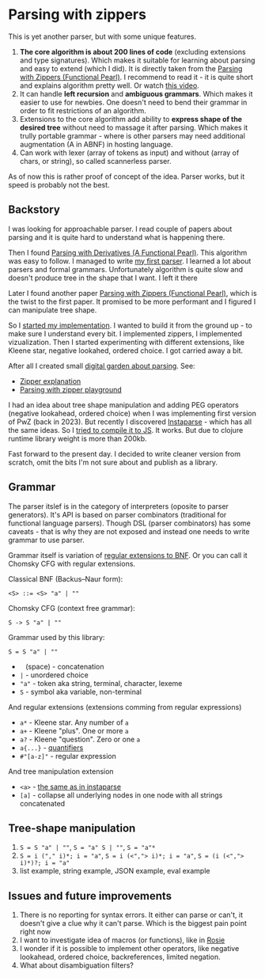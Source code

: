 # Parsing with zippers

This is yet another parser, but with some unique features.

1. **The core algorithm is about 200 lines of code** (excluding extensions and type signatures). Which makes it suitable for learning about parsing and easy to extend (which I did). It is directly taken from the [Parsing with Zippers (Functional Pearl)](https://dl.acm.org/doi/pdf/10.1145/3408990). I recommend to read it - it is quite short and explains algorithm pretty well. Or watch [this video](https://www.youtube.com/watch?v=6Wi-Kc6LDhc).
2. It can handle **left recursion** and **ambiguous grammars**. Which makes it easier to use for newbies. One doesn't need to bend their grammar in order to fit restrictions of an algorithm.
3. Extensions to the core algorithm add ability to **express shape of the desired tree** without need to massage it after parsing. Which makes it trully portable grammar - where is other parsers may need additional augmentation (A in ABNF) in hosting language.
4. Can work with lexer (array of tokens as input) and without (array of chars, or string), so called scannerless parser.

As of now this is rather proof of concept of the idea. Parser works, but it speed is probably not the best.

## Backstory

I was looking for approachable parser. I read couple of papers about parsing and it is quite hard to understand what is happening there.

Then I found [Parsing with Derivatives (A Functional Pearl)](https://matt.might.net/papers/might2011derivatives.pdf). This algorithm was easy to follow. I managed to write [my first parser](https://github.com/stereobooster/parsing-with-derivalives). I learned a lot about parsers and formal grammars. Unfortunately algorithm is quite slow and doesn't produce tree in the shape that I want. I left it there

Later I found another paper [Parsing with Zippers (Functional Pearl)](https://dl.acm.org/doi/pdf/10.1145/3408990), which is the twist to the first paper. It promised to be more performant and I figured I can manipulate tree shape.

So I [started my implementation](https://github.com/stereobooster/zipper). I wanted to build it from the ground up - to make sure I understand every bit. I implemented zippers, I implemented vizualization. Then I started experimenting with different extensions, like Kleene star, negative lookahed, ordered choice. I got carried away a bit.

After all I created small [digital garden about parsing](https://parsing.stereobooster.com/). See:

- [Zipper explanation](https://parsing.stereobooster.com/zipper/)
- [Parsing with zipper playground](https://parsing.stereobooster.com/playground/)

I had an idea about tree shape manipulation and adding PEG operators (negative lookahead, ordered choice) when I was implementing first version of PwZ (back in 2023). But recently I discovered [Instaparse](https://github.com/Engelberg/instaparse) - which has all the same ideas. So I [tried to compile it to JS](https://github.com/stereobooster/instaparsejs). It works. But due to clojure runtime library weight is more than 200kb.

Fast forward to the present day. I decided to write cleaner version from scratch, omit the bits I'm not sure about and publish as a library.

## Grammar

The parser itslef is in the category of interpreters (oposite to parser generators). It's API is based on parser combinators (traditional for functional language parsers). Though DSL (parser combinators) has some caveats - that is why they are not exposed and instead one needs to write grammar to use parser.

Grammar itself is variation of [regular extensions to BNF](https://matt.might.net/articles/grammars-bnf-ebnf/). Or you can call it Chomsky CFG with regular extensions.

Classical BNF (Backus–Naur form):

```
<S> ::= <S> "a" | ""
```

Chomsky CFG (context free grammar):

```
S -> S "a" | ""
```

Grammar used by this library:

```
S = S "a" | ""
```

- ` ` (space) - concatenation
- `|` - unordered choice
- `"a"` - token aka string, terminal, character, lexeme
- `S` - symbol aka variable, non-terminal

And regular extensions (extensions comming from regular expressions)

- `a*` - Kleene star. Any number of `a`
- `a+` - Kleene "plus". One or more `a`
- `a?` - Kleene "question". Zero or one `a`
- `a{...}` - [quantifiers](https://developer.mozilla.org/en-US/docs/Web/JavaScript/Reference/Regular_expressions/Quantifier#description)
- `#"[a-z]"` - regular expression

And tree manipulation extension

- `<a>` - [the same as in instaparse](https://github.com/Engelberg/instaparse#hiding-tags)
- `[a]` - collapse all underlying nodes in one node with all strings concatenated

## Tree-shape manipulation

1. `S = S "a" | ""`, `S = "a" S | ""`, `S = "a"*`
2. `S = i ("," i)*; i = "a"`, `S = i (<","> i)*; i = "a"`, `S = (i (<","> i)*)?; i = "a"`
3. list example, string example, JSON example, eval example

## Issues and future improvements

1. There is no reporting for syntax errors. It either can parse or can't, it doesn't give a clue why it can't parse. Which is the biggest pain point right now
2. I want to investigate idea of macros (or functions), like in [Rosie](https://gitlab.com/rosie-pattern-language/rosie/-/blob/master/doc/rpl.md)
3. I wonder if it is possible to implement other operators, like negative lookahead, ordered choice, backreferences, limited negation.
4. What about disambiguation filters?
